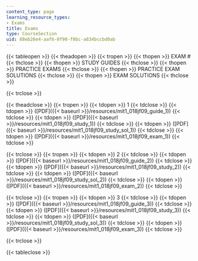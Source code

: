 ```yaml
---
content_type: page
learning_resource_types:
- Exams
title: Exams
type: CourseSection
uid: 88eb26e4-aaf6-0f90-f0bc-a834bccbd0ab
---
```


{{< tableopen >}}
{{< theadopen >}}
{{< tropen >}}
{{< thopen >}}
EXAM #
{{< thclose >}}
{{< thopen >}}
STUDY GUIDES
{{< thclose >}}
{{< thopen >}}
PRACTICE EXAMS
{{< thclose >}}
{{< thopen >}}
PRACTICE EXAM SOLUTIONS
{{< thclose >}}
{{< thopen >}}
EXAM SOLUTIONS
{{< thclose >}}

{{< trclose >}}

{{< theadclose >}}
{{< tropen >}}
{{< tdopen >}}
1
{{< tdclose >}}
{{< tdopen >}}
([PDF]({{< baseurl >}}/resources/mit1_018jf09_guide_1))
{{< tdclose >}}
{{< tdopen >}}
([PDF]({{< baseurl >}}/resources/mit1_018jf09_study_1))
{{< tdclose >}}
{{< tdopen >}}
([PDF]({{< baseurl >}}/resources/mit1_018jf09_study_sol_1))
{{< tdclose >}}
{{< tdopen >}}
([PDF]({{< baseurl >}}/resources/mit1_018jf09_exam_1))
{{< tdclose >}}

{{< trclose >}}
{{< tropen >}}
{{< tdopen >}}
2
{{< tdclose >}}
{{< tdopen >}}
([PDF]({{< baseurl >}}/resources/mit1_018jf09_guide_2))
{{< tdclose >}}
{{< tdopen >}}
([PDF]({{< baseurl >}}/resources/mit1_018jf09_study_2))
{{< tdclose >}}
{{< tdopen >}}
([PDF]({{< baseurl >}}/resources/mit1_018jf09_study_sol_2))
{{< tdclose >}}
{{< tdopen >}}
([PDF]({{< baseurl >}}/resources/mit1_018jf09_exam_2))
{{< tdclose >}}

{{< trclose >}}
{{< tropen >}}
{{< tdopen >}}
3
{{< tdclose >}}
{{< tdopen >}}
([PDF]({{< baseurl >}}/resources/mit1_018jf09_guide_3))
{{< tdclose >}}
{{< tdopen >}}
([PDF]({{< baseurl >}}/resources/mit1_018jf09_study_3))
{{< tdclose >}}
{{< tdopen >}}
([PDF]({{< baseurl >}}/resources/mit1_018jf09_study_sol_3))
{{< tdclose >}}
{{< tdopen >}}
([PDF]({{< baseurl >}}/resources/mit1_018jf09_exam_3))
{{< tdclose >}}

{{< trclose >}}

{{< tableclose >}}